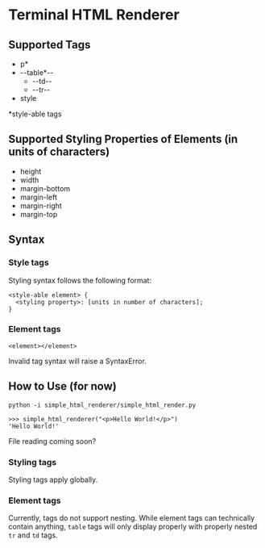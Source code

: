 # Terminal HTML Renderer

## Supported Tags
* p*
* --table*--
  * --td--
  * --tr--
* style

*style-able tags

## Supported Styling Properties of Elements (in units of characters)
* height 
* width 
* margin-bottom
* margin-left
* margin-right
* margin-top

## Syntax
### Style tags
Styling syntax follows the following format:
```
<style-able element> {
  <styling property>: [units in number of characters];
}
```

### Element tags
```
<element></element>
```

Invalid tag syntax will raise a SyntaxError.

## How to Use (for now)
```
python -i simple_html_renderer/simple_html_render.py

>>> simple_html_renderer("<p>Hello World!</p>")
'Hello World!'
```

File reading coming soon?

### Styling tags
Styling tags apply globally.

### Element tags
Currently, tags do not support nesting.
While element tags can technically contain anything, `table` tags will only display properly with properly nested `tr` and `td` tags.

